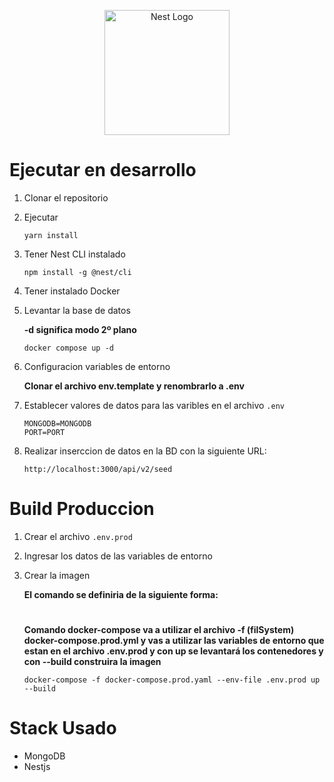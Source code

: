 <p align="center">
  <a href="http://nestjs.com/" target="blank"><img src="https://nestjs.com/img/logo-small.svg" width="200" alt="Nest Logo" /></a>
</p>

# Ejecutar en desarrollo

1. Clonar el repositorio
2. Ejecutar
   ```
   yarn install
   ```
3. Tener Nest CLI instalado
   ```
   npm install -g @nest/cli
   ```
4. Tener instalado Docker

5. Levantar la base de datos

   **-d significa modo 2º plano**

   ```
   docker compose up -d
   ```

6. Configuracion variables de entorno

   **Clonar el archivo env.template y renombrarlo a .env**

7. Establecer valores de datos para las varibles en el archivo `.env`

   ```
   MONGODB=MONGODB
   PORT=PORT
   ```

8. Realizar inserccion de datos en la BD con la siguiente URL:
   ```
   http://localhost:3000/api/v2/seed
   ```

# Build Produccion

1.  Crear el archivo `.env.prod`
2.  Ingresar los datos de las variables de entorno
3.  Crear la imagen

    **El comando se definiria de la siguiente forma:**

    #

    **Comando docker-compose va a utilizar el archivo -f (filSystem) docker-compose.prod.yml y vas a utilizar las variables de entorno que estan en el archivo .env.prod y con up se levantará los contenedores y con --build construira la imagen**

    ```
    docker-compose -f docker-compose.prod.yaml --env-file .env.prod up --build
    ```

# Stack Usado

- MongoDB
- Nestjs
